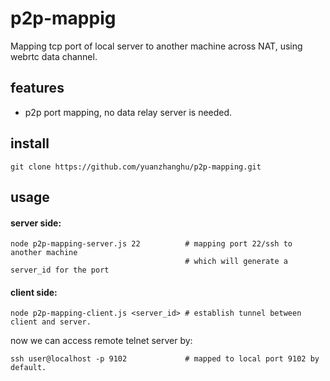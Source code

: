 # p2p-mappig
Mapping tcp port of local server to another machine across NAT, using webrtc data channel.

## features

- p2p port mapping, no data relay server is needed.

## install

```
git clone https://github.com/yuanzhanghu/p2p-mapping.git
```

## usage
#### server side:
```
node p2p-mapping-server.js 22          # mapping port 22/ssh to another machine
                                       # which will generate a server_id for the port
```
#### client side:
```
node p2p-mapping-client.js <server_id> # establish tunnel between client and server.
```
now we can access remote telnet server by:
```
ssh user@localhost -p 9102             # mapped to local port 9102 by default.
```